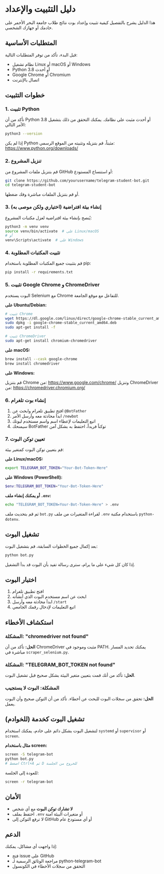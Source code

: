 # دليل التثبيت والإعداد

هذا الدليل يشرح بالتفصيل كيفية تثبيت وإعداد بوت نتائج طلاب جامعة البحر الأحمر على خادمك أو جهازك الشخصي.

## المتطلبات الأساسية

قبل البدء، تأكد من توفر المتطلبات التالية:

- نظام تشغيل Linux أو macOS أو Windows
- Python 3.8 أو أحدث
- Google Chrome أو Chromium
- اتصال بالإنترنت

## خطوات التثبيت

### 1. تثبيت Python

تأكد من أن Python 3.8 أو أحدث مثبت على نظامك. يمكنك التحقق من ذلك بتشغيل الأمر التالي:

```bash
python3 --version
```

إذا لم يكن Python مثبتاً، قم بتنزيله وتثبيته من الموقع الرسمي: https://www.python.org/downloads/

### 2. تنزيل المشروع

قم بتنزيل ملفات المشروع من GitHub أو استنساخ المستودع:

```bash
git clone https://github.com/yourusername/telegram-student-bot.git
cd telegram-student-bot
```

أو قم بتنزيل الملفات مباشرة وفك ضغطها.

### 3. إنشاء بيئة افتراضية (اختياري ولكن موصى به)

يُنصح بإنشاء بيئة افتراضية لعزل مكتبات المشروع:

```bash
python3 -m venv venv
source venv/bin/activate  # على Linux/macOS
# أو
venv\Scripts\activate  # على Windows
```

### 4. تثبيت المكتبات المطلوبة

قم بتثبيت جميع المكتبات المطلوبة باستخدام pip:

```bash
pip install -r requirements.txt
```

### 5. تثبيت Google Chrome و ChromeDriver

البوت يستخدم Selenium مع Chrome للتفاعل مع موقع الجامعة.

**على Ubuntu/Debian:**

```bash
# تثبيت Chrome
wget https://dl.google.com/linux/direct/google-chrome-stable_current_amd64.deb
sudo dpkg -i google-chrome-stable_current_amd64.deb
sudo apt-get install -f

# تثبيت ChromeDriver
sudo apt-get install chromium-chromedriver
```

**على macOS:**

```bash
brew install --cask google-chrome
brew install chromedriver
```

**على Windows:**

قم بتنزيل Chrome من: https://www.google.com/chrome/
وتنزيل ChromeDriver من: https://chromedriver.chromium.org/

### 6. إنشاء بوت تلغرام

1. افتح تطبيق تلغرام وابحث عن `@BotFather`
2. ابدأ محادثة معه وأرسل الأمر `/newbot`
3. اتبع التعليمات لإعطاء اسم واسم مستخدم لبوتك
4. سيمنحك BotFather توكناً فريداً، احتفظ به بشكل آمن

### 7. تعيين توكن البوت

قم بتعيين توكن البوت كمتغير بيئة:

**على Linux/macOS:**

```bash
export TELEGRAM_BOT_TOKEN="Your-Bot-Token-Here"
```

**على Windows (PowerShell):**

```powershell
$env:TELEGRAM_BOT_TOKEN="Your-Bot-Token-Here"
```

**أو يمكنك إنشاء ملف `.env`:**

```bash
echo "TELEGRAM_BOT_TOKEN=Your-Bot-Token-Here" > .env
```

ثم قم بتحديث ملف `bot.py` لقراءة المتغيرات من ملف `.env` باستخدام مكتبة `python-dotenv`.

## تشغيل البوت

بعد إكمال جميع الخطوات السابقة، قم بتشغيل البوت:

```bash
python bot.py
```

إذا كان كل شيء على ما يرام، سترى رسالة تفيد بأن البوت قد بدأ التشغيل.

## اختبار البوت

1. افتح تطبيق تلغرام
2. ابحث عن اسم مستخدم البوت الذي أنشأته
3. ابدأ محادثة معه وأرسل `/start`
4. اتبع التعليمات لإدخال رقمك الجامعي

## استكشاف الأخطاء

### المشكلة: "chromedriver not found"

**الحل:** تأكد من أن ChromeDriver مثبت وموجود في PATH. يمكنك تحديد المسار مباشرة في `scraper_selenium.py`.

### المشكلة: "TELEGRAM_BOT_TOKEN not found"

**الحل:** تأكد من أنك قمت بتعيين متغير البيئة بشكل صحيح قبل تشغيل البوت.

### المشكلة: البوت لا يستجيب

**الحل:** تحقق من سجلات البوت للبحث عن أخطاء. تأكد من أن التوكن صحيح وأن البوت يعمل.

## تشغيل البوت كخدمة (للخوادم)

لتشغيل البوت بشكل دائم على خادم، يمكنك استخدام `systemd` أو `supervisor` أو `screen`.

**مثال باستخدام screen:**

```bash
screen -S telegram-bot
python bot.py
# اضغط Ctrl+A ثم D للخروج من الجلسة
```

للعودة إلى الجلسة:

```bash
screen -r telegram-bot
```

## الأمان

- **لا تشارك توكن البوت** مع أي شخص
- احتفظ بملف `.env` أو متغيرات البيئة آمنة
- لا ترفع التوكن إلى GitHub أو أي مستودع عام

## الدعم

إذا واجهت أي مشاكل، يمكنك:
- فتح issue على GitHub
- مراجعة الوثائق الرسمية لـ python-telegram-bot
- التحقق من سجلات الأخطاء في الكونسول

